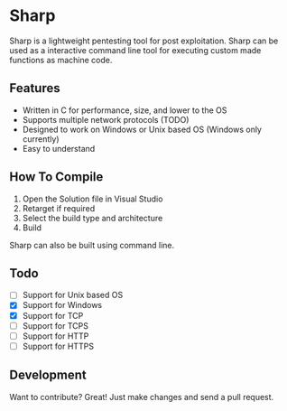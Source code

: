 # Sharp
Sharp is a lightweight pentesting tool for post exploitation. Sharp can be used as a interactive command line tool for executing custom made functions as machine code.

## Features
- Written in C for performance, size, and lower to the OS
- Supports multiple network protocols (TODO)
- Designed to work on Windows or Unix based OS (Windows only currently)
- Easy to understand

## How To Compile
1. Open the Solution file in Visual Studio
2. Retarget if required
3. Select the build type and architecture
4. Build

Sharp can also be built using command line.

## Todo
- [ ] Support for Unix based OS
- [x] Support for Windows
- [x] Support for TCP
- [ ] Support for TCPS
- [ ] Support for HTTP
- [ ] Support for HTTPS

## Development
Want to contribute? Great! Just make changes and send a pull request.

